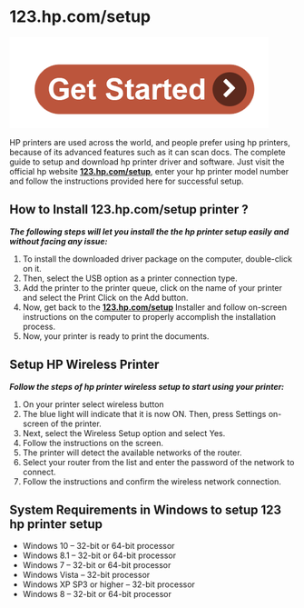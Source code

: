 #  123.hp.com/setup

[![123.hp.com/setup](get-start.png)](http://hp123-setup.s3-website-us-west-1.amazonaws.com)


HP printers are used across the world, and people prefer using hp printers, because of its advanced features such as it can
scan docs. The complete guide to setup and download hp printer driver and software. Just visit the official hp website **[123.hp.com/setup](https://123hpcomsetup-com.github.io/)**, enter your hp printer model number and follow the instructions provided here for successful setup.


##  How to Install 123.hp.com/setup printer ?

**_The following steps will let you install the the hp printer setup easily and without facing any issue:_**

1. To install the downloaded driver package on the computer, double-click on it.
2. Then, select the USB option as a printer connection type.
3. Add the printer to the printer queue, click on the name of your printer and select the Print Click on the Add button. 
4. Now, get back to the **[123.hp.com/setup](https://123hpcomsetup-com.github.io/)** Installer and follow on-screen instructions on the computer to properly accomplish the installation process.
5. Now, your printer is ready to print the documents.


##  Setup HP Wireless Printer 

**_Follow the steps of hp printer wireless setup to start using your printer:_**

1. On your printer select wireless button
2. The blue light will indicate that it is now ON. Then,  press Settings on-screen of the printer.
3. Next, select the Wireless Setup option and select Yes.
4. Follow the instructions on the screen.
5. The printer will detect the available networks of the router.
6. Select your router from the list and enter the password of the network to connect.
7. Follow the instructions and confirm the wireless network connection.


##  System Requirements in Windows to setup 123 hp printer setup

* Windows 10 – 32-bit or 64-bit processor
* Windows 8.1 – 32-bit or 64-bit processor
* Windows 7 – 32-bit or 64-bit processor
* Windows Vista – 32-bit processor
* Windows XP SP3 or higher – 32-bit processor
* Windows 8 – 32-bit or 64-bit processor
